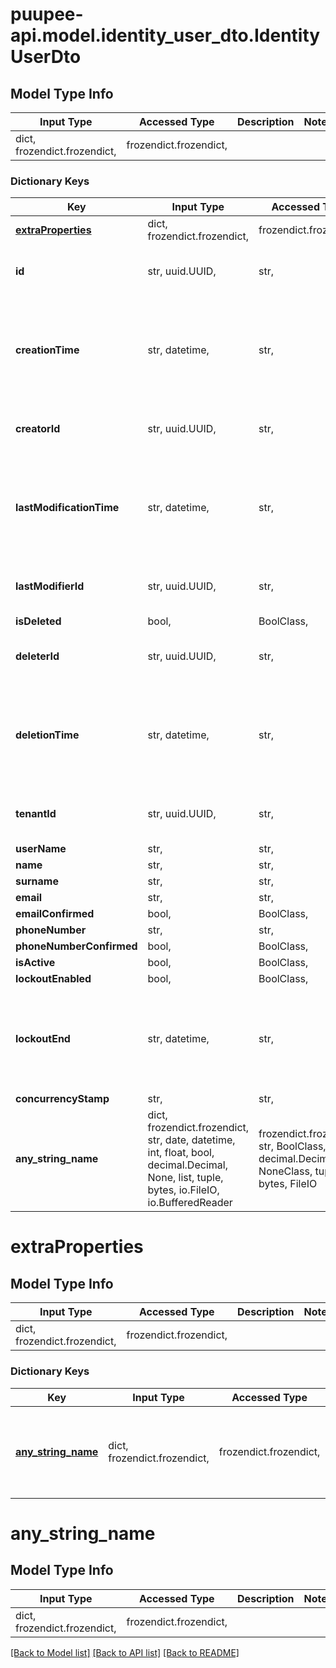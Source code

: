 # puupee-api.model.identity_user_dto.IdentityUserDto

## Model Type Info
Input Type | Accessed Type | Description | Notes
------------ | ------------- | ------------- | -------------
dict, frozendict.frozendict,  | frozendict.frozendict,  |  | 

### Dictionary Keys
Key | Input Type | Accessed Type | Description | Notes
------------ | ------------- | ------------- | ------------- | -------------
**[extraProperties](#extraProperties)** | dict, frozendict.frozendict,  | frozendict.frozendict,  |  | [optional] 
**id** | str, uuid.UUID,  | str,  |  | [optional] value must be a uuid
**creationTime** | str, datetime,  | str,  |  | [optional] value must conform to RFC-3339 date-time
**creatorId** | str, uuid.UUID,  | str,  |  | [optional] value must be a uuid
**lastModificationTime** | str, datetime,  | str,  |  | [optional] value must conform to RFC-3339 date-time
**lastModifierId** | str, uuid.UUID,  | str,  |  | [optional] value must be a uuid
**isDeleted** | bool,  | BoolClass,  |  | [optional] 
**deleterId** | str, uuid.UUID,  | str,  |  | [optional] value must be a uuid
**deletionTime** | str, datetime,  | str,  |  | [optional] value must conform to RFC-3339 date-time
**tenantId** | str, uuid.UUID,  | str,  |  | [optional] value must be a uuid
**userName** | str,  | str,  |  | [optional] 
**name** | str,  | str,  |  | [optional] 
**surname** | str,  | str,  |  | [optional] 
**email** | str,  | str,  |  | [optional] 
**emailConfirmed** | bool,  | BoolClass,  |  | [optional] 
**phoneNumber** | str,  | str,  |  | [optional] 
**phoneNumberConfirmed** | bool,  | BoolClass,  |  | [optional] 
**isActive** | bool,  | BoolClass,  |  | [optional] 
**lockoutEnabled** | bool,  | BoolClass,  |  | [optional] 
**lockoutEnd** | str, datetime,  | str,  |  | [optional] value must conform to RFC-3339 date-time
**concurrencyStamp** | str,  | str,  |  | [optional] 
**any_string_name** | dict, frozendict.frozendict, str, date, datetime, int, float, bool, decimal.Decimal, None, list, tuple, bytes, io.FileIO, io.BufferedReader | frozendict.frozendict, str, BoolClass, decimal.Decimal, NoneClass, tuple, bytes, FileIO | any string name can be used but the value must be the correct type | [optional]

# extraProperties

## Model Type Info
Input Type | Accessed Type | Description | Notes
------------ | ------------- | ------------- | -------------
dict, frozendict.frozendict,  | frozendict.frozendict,  |  | 

### Dictionary Keys
Key | Input Type | Accessed Type | Description | Notes
------------ | ------------- | ------------- | ------------- | -------------
**[any_string_name](#any_string_name)** | dict, frozendict.frozendict,  | frozendict.frozendict,  | any string name can be used but the value must be the correct type | [optional] 

# any_string_name

## Model Type Info
Input Type | Accessed Type | Description | Notes
------------ | ------------- | ------------- | -------------
dict, frozendict.frozendict,  | frozendict.frozendict,  |  | 

[[Back to Model list]](../../README.md#documentation-for-models) [[Back to API list]](../../README.md#documentation-for-api-endpoints) [[Back to README]](../../README.md)

